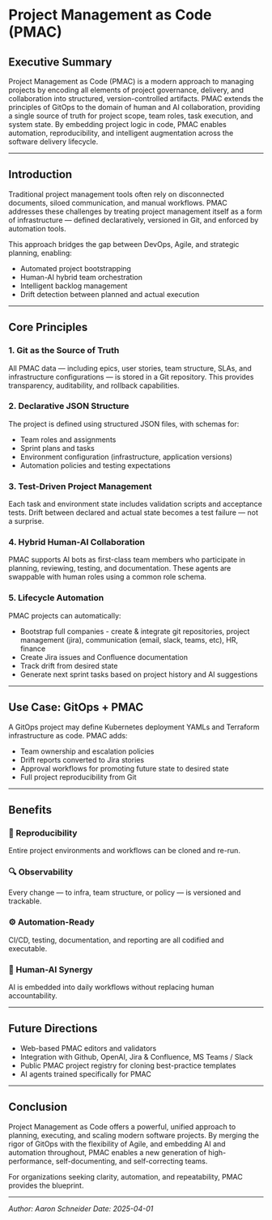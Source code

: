 # Project Management as Code (PMAC)

## Executive Summary
Project Management as Code (PMAC) is a modern approach to managing projects by encoding all elements of project governance, delivery, and collaboration into structured, version-controlled artifacts. PMAC extends the principles of GitOps to the domain of human and AI collaboration, providing a single source of truth for project scope, team roles, task execution, and system state. By embedding project logic in code, PMAC enables automation, reproducibility, and intelligent augmentation across the software delivery lifecycle.

---

## Introduction
Traditional project management tools often rely on disconnected documents, siloed communication, and manual workflows. PMAC addresses these challenges by treating project management itself as a form of infrastructure — defined declaratively, versioned in Git, and enforced by automation tools.

This approach bridges the gap between DevOps, Agile, and strategic planning, enabling:
- Automated project bootstrapping
- Human-AI hybrid team orchestration
- Intelligent backlog management
- Drift detection between planned and actual execution

---

## Core Principles

### 1. **Git as the Source of Truth**
All PMAC data — including epics, user stories, team structure, SLAs, and infrastructure configurations — is stored in a Git repository. This provides transparency, auditability, and rollback capabilities.

### 2. **Declarative JSON Structure**
The project is defined using structured JSON files, with schemas for:
- Team roles and assignments
- Sprint plans and tasks
- Environment configuration (infrastructure, application versions)
- Automation policies and testing expectations

### 3. **Test-Driven Project Management**
Each task and environment state includes validation scripts and acceptance tests. Drift between declared and actual state becomes a test failure — not a surprise.

### 4. **Hybrid Human-AI Collaboration**
PMAC supports AI bots as first-class team members who participate in planning, reviewing, testing, and documentation. These agents are swappable with human roles using a common role schema.

### 5. **Lifecycle Automation**
PMAC projects can automatically:
- Bootstrap full companies - create & integrate git repositories, project management (jira), communication (email, slack, teams, etc), HR, finance
- Create Jira issues and Confluence documentation
- Track drift from desired state
- Generate next sprint tasks based on project history and AI suggestions

---

## Use Case: GitOps + PMAC
A GitOps project may define Kubernetes deployment YAMLs and Terraform infrastructure as code. PMAC adds:
- Team ownership and escalation policies
- Drift reports converted to Jira stories
- Approval workflows for promoting future state to desired state
- Full project reproducibility from Git

---

## Benefits

### 🔁 Reproducibility
Entire project environments and workflows can be cloned and re-run.

### 🔍 Observability
Every change — to infra, team structure, or policy — is versioned and trackable.

### ⚙️ Automation-Ready
CI/CD, testing, documentation, and reporting are all codified and executable.

### 🤝 Human-AI Synergy
AI is embedded into daily workflows without replacing human accountability.

---

## Future Directions
- Web-based PMAC editors and validators
- Integration with Github, OpenAI, Jira & Confluence, MS Teams / Slack
- Public PMAC project registry for cloning best-practice templates
- AI agents trained specifically for PMAC

---

## Conclusion
Project Management as Code offers a powerful, unified approach to planning, executing, and scaling modern software projects. By merging the rigor of GitOps with the flexibility of Agile, and embedding AI and automation throughout, PMAC enables a new generation of high-performance, self-documenting, and self-correcting teams.

For organizations seeking clarity, automation, and repeatability, PMAC provides the blueprint.

---

*Author: Aaron Schneider*
*Date: 2025-04-01*

